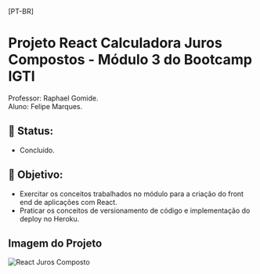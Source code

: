[PT-BR]

# Projeto React Calculadora Juros Compostos - Módulo 3 do Bootcamp IGTI

Professor: Raphael Gomide.<br>
Aluno: Felipe Marques.

## :memo: Status:

- Concluído.

## :dart: Objetivo:

- Exercitar os conceitos trabalhados no módulo para a criação do front end de aplicações com React.<br>
- Praticar os conceitos de versionamento de código e implementação do deploy no Heroku.<br>

## Imagem do Projeto

![React Juros Composto](assets/print-juros-compostos.png)
